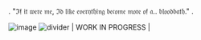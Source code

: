 .                         "ℑ𝔣 𝔦𝔱 𝔴𝔢𝔯𝔢 𝔪𝔢, ℑ𝔡 𝔩𝔦𝔨𝔢 𝔢𝔳𝔢𝔯𝔶𝔱𝔥𝔦𝔫𝔤 𝔟𝔢𝔠𝔬𝔪𝔢 𝔪𝔬𝔯𝔢 𝔬𝔣 𝔞.. 𝔟𝔩𝔬𝔬𝔡𝔟𝔞𝔱𝔥."                               .

![image](https://media.discordapp.net/attachments/1189324849378775041/1268563814002200648/Untitled457_20240801063901.png?ex=66af849e&is=66ae331e&hm=d49b42f018598c22b89335510337369b2ff58d24ad4ced50b350b5d21372f67d&=&format=webp&quality=lossless&width=900&height=610)
![divider](https://autism.crd.co/assets/images/gallery01/61387993_original.png?v=1be2f3c4)
| WORK IN PROGRESS |
